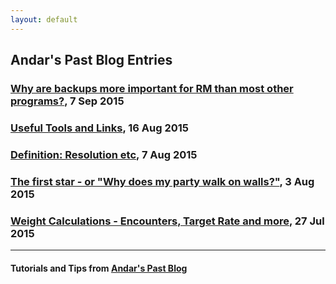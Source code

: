 ```yaml
---
layout: default
---
```


## Andar's Past Blog Entries

### [Why are backups more important for RM than most other programs?](./backups.html), 7 Sep 2015

### [Useful Tools and Links](./tools-links.html), 16 Aug 2015

### [Definition: Resolution etc](./resolution.html), 7 Aug 2015

### [The first star - or "Why does my party walk on walls?"](./first-star.html), 3 Aug 2015

### [Weight Calculations - Encounters, Target Rate and more](./weight-calc.html), 27 Jul 2015

* * *

#### Tutorials and Tips from [Andar's Past Blog](https://forums.rpgmakerweb.com/index.php?members/andar.11882/)
